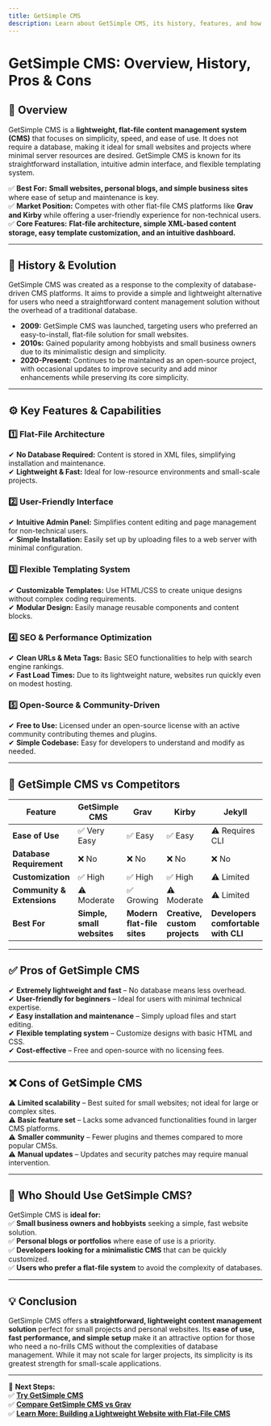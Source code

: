 ```yaml
---
title: GetSimple CMS  
description: Learn about GetSimple CMS, its history, features, and how it compares to other flat-file CMS platforms.
---
```


# **GetSimple CMS: Overview, History, Pros & Cons**

## **📌 Overview**  
GetSimple CMS is a **lightweight, flat-file content management system (CMS)** that focuses on simplicity, speed, and ease of use. It does not require a database, making it ideal for small websites and projects where minimal server resources are desired. GetSimple CMS is known for its straightforward installation, intuitive admin interface, and flexible templating system.

✅ **Best For:** **Small websites, personal blogs, and simple business sites** where ease of setup and maintenance is key.  
✅ **Market Position:** Competes with other flat-file CMS platforms like **Grav and Kirby** while offering a user-friendly experience for non-technical users.  
✅ **Core Features:** **Flat-file architecture, simple XML-based content storage, easy template customization, and an intuitive dashboard.**

---

## **📜 History & Evolution**  
GetSimple CMS was created as a response to the complexity of database-driven CMS platforms. It aims to provide a simple and lightweight alternative for users who need a straightforward content management solution without the overhead of a traditional database.

- **2009:** GetSimple CMS was launched, targeting users who preferred an easy-to-install, flat-file solution for small websites.
- **2010s:** Gained popularity among hobbyists and small business owners due to its minimalistic design and simplicity.
- **2020-Present:** Continues to be maintained as an open-source project, with occasional updates to improve security and add minor enhancements while preserving its core simplicity.

---

## **⚙️ Key Features & Capabilities**

### **1️⃣ Flat-File Architecture**
✔ **No Database Required:** Content is stored in XML files, simplifying installation and maintenance.  
✔ **Lightweight & Fast:** Ideal for low-resource environments and small-scale projects.

### **2️⃣ User-Friendly Interface**
✔ **Intuitive Admin Panel:** Simplifies content editing and page management for non-technical users.  
✔ **Simple Installation:** Easily set up by uploading files to a web server with minimal configuration.

### **3️⃣ Flexible Templating System**
✔ **Customizable Templates:** Use HTML/CSS to create unique designs without complex coding requirements.  
✔ **Modular Design:** Easily manage reusable components and content blocks.

### **4️⃣ SEO & Performance Optimization**
✔ **Clean URLs & Meta Tags:** Basic SEO functionalities to help with search engine rankings.  
✔ **Fast Load Times:** Due to its lightweight nature, websites run quickly even on modest hosting.

### **5️⃣ Open-Source & Community-Driven**
✔ **Free to Use:** Licensed under an open-source license with an active community contributing themes and plugins.  
✔ **Simple Codebase:** Easy for developers to understand and modify as needed.

---

## **🔄 GetSimple CMS vs Competitors**

| Feature                   | GetSimple CMS  | Grav           | Kirby         | Jekyll         |
|---------------------------|----------------|----------------|---------------|----------------|
| **Ease of Use**           | ✅ Very Easy   | ✅ Easy        | ✅ Easy       | ⚠ Requires CLI |
| **Database Requirement**  | ❌ No          | ❌ No         | ❌ No         | ❌ No          |
| **Customization**         | ✅ High       | ✅ High       | ✅ High      | ⚠ Limited     |
| **Community & Extensions**| ⚠ Moderate    | ✅ Growing    | ⚠ Moderate   | ⚠ Limited     |
| **Best For**              | **Simple, small websites** | **Modern flat-file sites** | **Creative, custom projects** | **Developers comfortable with CLI** |

---

## **✅ Pros of GetSimple CMS**  
✔ **Extremely lightweight and fast** – No database means less overhead.  
✔ **User-friendly for beginners** – Ideal for users with minimal technical expertise.  
✔ **Easy installation and maintenance** – Simply upload files and start editing.  
✔ **Flexible templating system** – Customize designs with basic HTML and CSS.  
✔ **Cost-effective** – Free and open-source with no licensing fees.

---

## **❌ Cons of GetSimple CMS**  
⚠ **Limited scalability** – Best suited for small websites; not ideal for large or complex sites.  
⚠ **Basic feature set** – Lacks some advanced functionalities found in larger CMS platforms.  
⚠ **Smaller community** – Fewer plugins and themes compared to more popular CMSs.  
⚠ **Manual updates** – Updates and security patches may require manual intervention.

---

## **🎯 Who Should Use GetSimple CMS?**  
GetSimple CMS is **ideal for:**  
✅ **Small business owners and hobbyists** seeking a simple, fast website solution.  
✅ **Personal blogs or portfolios** where ease of use is a priority.  
✅ **Developers looking for a minimalistic CMS** that can be quickly customized.  
✅ **Users who prefer a flat-file system** to avoid the complexity of databases.

---

## **💡 Conclusion**  
GetSimple CMS offers a **straightforward, lightweight content management solution** perfect for small projects and personal websites. Its **ease of use, fast performance, and simple setup** make it an attractive option for those who need a no-frills CMS without the complexities of database management. While it may not scale for larger projects, its simplicity is its greatest strength for small-scale applications.

---

🚀 **Next Steps:**  
✅ **[Try GetSimple CMS](http://get-simple.info/)**  
✅ **[Compare GetSimple CMS vs Grav](#)**  
✅ **[Learn More: Building a Lightweight Website with Flat-File CMS](#)**
